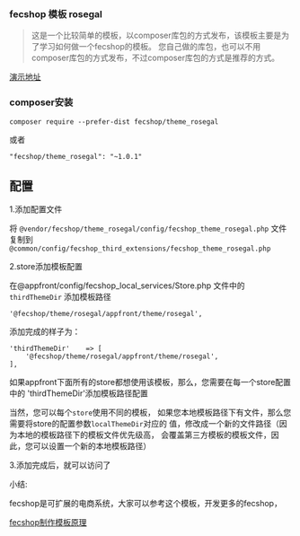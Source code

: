 ### fecshop 模板 rosegal


> 这是一个比较简单的模板，以composer库包的方式发布，该模板主要是为了学习如何做一个fecshop的模板。
> 您自己做的库包，也可以不用composer库包的方式发布，不过composer库包的方式是推荐的方式。

[演示地址](https://fecshop.appfront.fancyecommerce.com/fr/)


### composer安装
```
composer require --prefer-dist fecshop/theme_rosegal
```

或者

```
"fecshop/theme_rosegal": "~1.0.1"
```

配置
----

1.添加配置文件


将 `@vendor/fecshop/theme_rosegal/config/fecshop_theme_rosegal.php` 文件复制到
`@common/config/fecshop_third_extensions/fecshop_theme_rosegal.php`


2.store添加模板配置

在@appfront/config/fecshop_local_services/Store.php 文件中的 `thirdThemeDir` 添加模板路径

```
'@fecshop/theme/rosegal/appfront/theme/rosegal',
```

添加完成的样子为：

```
'thirdThemeDir'    => [
    '@fecshop/theme/rosegal/appfront/theme/rosegal',
],
```

如果appfront下面所有的store都想使用该模板，那么，您需要在每一个store配置中的
'thirdThemeDir'添加模板路径配置

当然，您可以每个`store`使用不同的模板，
如果您本地模板路径下有文件，那么您需要将store的配置参数`localThemeDir`对应的
值，修改成一个新的文件路径（因为本地的模板路径下的模板文件优先级高，
会覆盖第三方模板的模板文件，因此，您可以设置一个新的本地模板路径）


3.添加完成后，就可以访问了

 
小结:

fecshop是可扩展的电商系统，大家可以参考这个模板，开发更多的fecshop，

[fecshop制作模板原理](http://www.fecshop.com/doc/fecshop-guide/develop/cn-1.0/guide-fecshop-theme.html)







